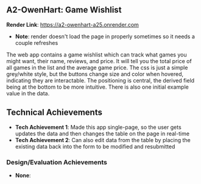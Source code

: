 ## A2-OwenHart: Game Wishlist

**Render Link**: https://a2-owenhart-a25.onrender.com

- **Note**: render doesn't load the page in properly sometimes so it needs a couple refreshes


The web app contains a game wishlist which can track what games you might want, their name, reviews, and price.
It will tell you the total price of all games in the list and the average game price. The css is just a simple grey/white style, 
but the buttons change size and color when hovered, indicating they are interactable. The positioning is central, the derived field
being at the bottom to be more intuitive. There is also one initial example value in the data.

## Technical Achievements
- **Tech Achievement 1**: Made this app single-page, so the user gets updates the data and then changes the table on the page in real-time
- **Tech Achievement 2**: Can also edit data from the table by placing the existing data back into the form to be modified and resubmitted

### Design/Evaluation Achievements
- **None**: 
